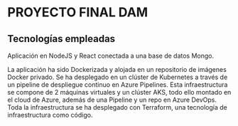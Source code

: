 # PROYECTO FINAL DAM

## Tecnologías empleadas

Aplicación en NodeJS y React conectada a una base de datos Mongo.

La aplicación ha sido Dockerizada y alojada en un repositorio de imágenes Docker privado. Se ha desplegado en un clúster de Kubernetes a través de un pipeline de despliegue continuo en Azure Pipelines. Esta infraestructura se compone de 2 máquinas virtuales y un clúster AKS, todo ello montado en el cloud de Azure, además de una Pipeline y un repo en Azure DevOps. Toda la infraestructura se ha desplegado con Terraform, una tecnología de infraestructura como código.